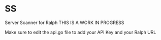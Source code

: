 # SS
Server Scanner for Ralph
THIS IS A WORK IN PROGRESS

Make sure to edit the api.go file to add your API Key and your Ralph URL
